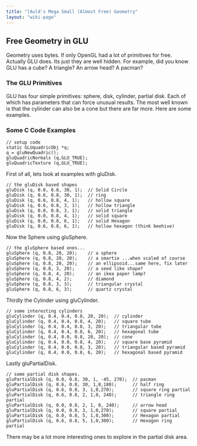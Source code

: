 ```yaml
---
title: "[Auld's Mega Small (Almost Free) Geometry"
layout: "wiki-page"
---
```


## Free Geometry in GLU

Geometry uses bytes. If only OpenGL had a lot of primitives for free. Actually GLU does. Its just they are well hidden. For example, did you know GLU has a cube? A triangle? An arrow head? A pacman?

### The GLU Primitives

GLU has four simple primitives: sphere, disk, cylinder, partial disk. Each of which has parameters that can force unusual results. The most well known is that the cylinder can also be a cone but there are far more. Here are some examples.

### Some C Code Examples

```
// setup code
static GLUquadricObj *q;
q = gluNewQuadric();
gluQuadricNormals (q,GLU_TRUE);
gluQuadricTexture (q,GLU_TRUE);
```

First of all, lets look at examples with gluDisk.

```
// the gluDisk based shapes
gluDisk (q, 0.0, 0.8, 30, 1);  // Solid Circle
gluDisk (q, 0.6, 0.8, 30, 1);  // ring
gluDisk (q, 0.6, 0.8, 4, 1);   // hollow square
gluDisk (q, 0.6, 0.8, 3, 1);   // hollow triangle
gluDisk (q, 0.0, 0.8, 3, 1);   // solid triangle
gluDisk (q, 0.0, 0.8, 4, 1);   // solid square
gluDisk (q, 0.0, 0.8, 6, 1);   // solid Hexagon
gluDisk (q, 0.6, 0.8, 6, 1);   // hollow hexagon (think beehive)
```

Now the Sphere using gluSphere.

```
// the gluSphere based ones...
gluSphere (q, 0.8, 20, 20);    // a sphere
gluSphere (q, 0.8, 20, 20);    // a smartie ...when scaled of course
gluSphere (q, 0.8, 20, 20);    // an ellipsoid...same here, fix later
gluSphere (q, 0.8, 3, 20);     // a seed like shape?
gluSphere (q, 0.8, 4, 20);     // an ikea paper lamp?
gluSphere (q, 0.8, 4, 2);      // diamond
gluSphere (q, 0.8, 3, 3);      // triangular crystal
gluSphere (q, 0.8, 6, 3);      // quartz crystal
```

Thirdly the Cylinder using gluCylinder.

```
// some interesting cylinders
gluCylinder (q, 0.4, 0.4, 0.8, 20, 20);  // cylinder
gluCylinder (q, 0.4, 0.4, 0.8, 4, 20);   // square tube
gluCylinder (q, 0.4, 0.4, 0.8, 3, 20);   // triangular tube
gluCylinder (q, 0.4, 0.4, 0.8, 6, 20);   // hexagonal tube
gluCylinder (q, 0.4, 0.0, 0.8, 20, 20);  // cone
gluCylinder (q, 0.4, 0.0, 0.8, 4, 20);   // square base pyramid
gluCylinder (q, 0.4, 0.0, 0.8, 3, 20);   // triangular based pyramid
gluCylinder (q, 0.4, 0.0, 0.8, 6, 20);   // hexagonal based pyramid
```

Lastly gluPartialDisk.

```
// some partial disk shapes.
gluPartialDisk (q, 0.0, 0.8, 30, 1, -45, 270);  // pacman
gluPartialDisk (q, 0.6, 0.8, 30, 1,0,180);      // half ring
gluPartialDisk (q, 0.6, 0.8, 3, 1,0,270);       // square ring partial
gluPartialDisk (q, 0.6, 0.8, 2, 1,0, 240);      // triangle ring partial
gluPartialDisk (q, 0.0, 0.8, 2, 1, 0, 240);     // arrow head 
gluPartialDisk (q, 0.0, 0.8, 3, 1,0,270);       // square partial
gluPartialDisk (q, 0.0, 0.8, 5, 1,0,300);       // Hexagon partial
gluPartialDisk (q, 0.6, 0.8, 5, 1,0,300);       // Hexagon ring partial
```

There may be a lot more interesting ones to explore in the partial disk area.
